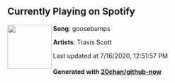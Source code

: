 ## Currently Playing on Spotify

[<img align="left" width="100" src="https://i.scdn.co/image/ab67616d00004851f54b99bf27cda88f4a7403ce">](https://open.spotify.com/album/42WVQWuf1teDysXiOupIZt)

**Song**: goosebumps

**Artists**: Travis Scott

Last updated at 7/16/2020, 12:51:57 PM

#### Generated with [20chan/github-now](https://github.com/20chan/github-now)